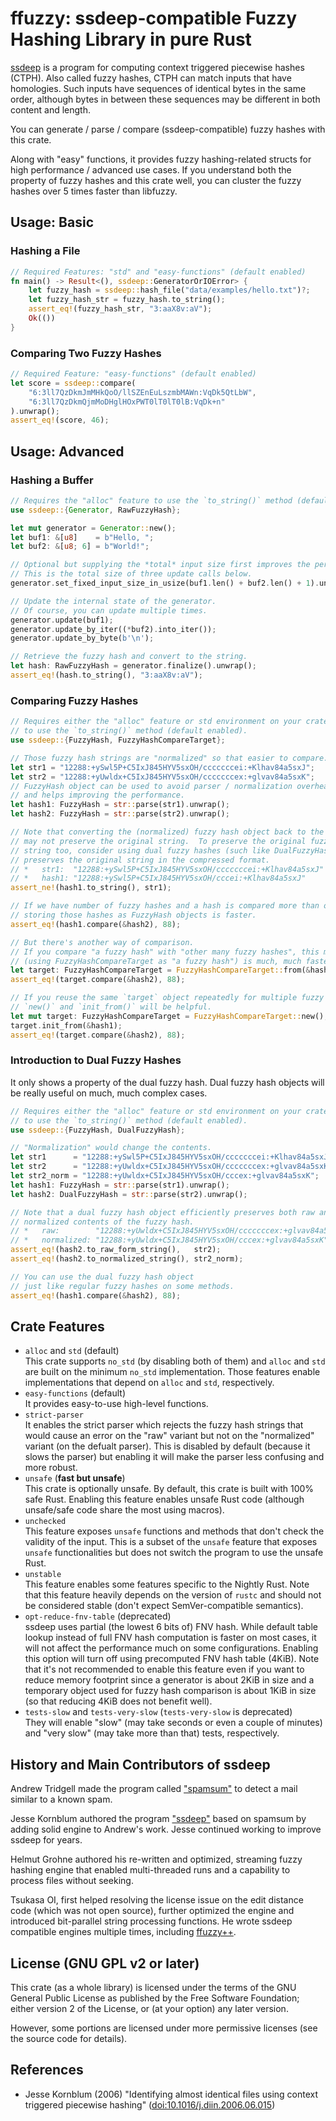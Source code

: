 # ffuzzy: ssdeep-compatible Fuzzy Hashing Library in pure Rust

[ssdeep](https://ssdeep-project.github.io/ssdeep/) is a program for computing
context triggered piecewise hashes (CTPH).  Also called fuzzy hashes, CTPH
can match inputs that have homologies.  Such inputs have sequences of identical
bytes in the same order, although bytes in between these sequences may be
different in both content and length.

You can generate / parse / compare (ssdeep-compatible) fuzzy hashes
with this crate.

Along with "easy" functions, it provides fuzzy hashing-related structs for
high performance / advanced use cases.  If you understand both the property of
fuzzy hashes and this crate well, you can cluster the fuzzy hashes over 5 times
faster than libfuzzy.


## Usage: Basic

### Hashing a File

```rust
// Required Features: "std" and "easy-functions" (default enabled)
fn main() -> Result<(), ssdeep::GeneratorOrIOError> {
    let fuzzy_hash = ssdeep::hash_file("data/examples/hello.txt")?;
    let fuzzy_hash_str = fuzzy_hash.to_string();
    assert_eq!(fuzzy_hash_str, "3:aaX8v:aV");
    Ok(())
}
```

### Comparing Two Fuzzy Hashes

```rust
// Required Feature: "easy-functions" (default enabled)
let score = ssdeep::compare(
    "6:3ll7QzDkmJmMHkQoO/llSZEnEuLszmbMAWn:VqDk5QtLbW",
    "6:3ll7QzDkmQjmMoDHglHOxPWT0lT0lT0lB:VqDk+n"
).unwrap();
assert_eq!(score, 46);
```

## Usage: Advanced

### Hashing a Buffer

```rust
// Requires the "alloc" feature to use the `to_string()` method (default enabled).
use ssdeep::{Generator, RawFuzzyHash};

let mut generator = Generator::new();
let buf1: &[u8]    = b"Hello, ";
let buf2: &[u8; 6] = b"World!";

// Optional but supplying the *total* input size first improves the performance.
// This is the total size of three update calls below.
generator.set_fixed_input_size_in_usize(buf1.len() + buf2.len() + 1).unwrap();

// Update the internal state of the generator.
// Of course, you can update multiple times.
generator.update(buf1);
generator.update_by_iter((*buf2).into_iter());
generator.update_by_byte(b'\n');

// Retrieve the fuzzy hash and convert to the string.
let hash: RawFuzzyHash = generator.finalize().unwrap();
assert_eq!(hash.to_string(), "3:aaX8v:aV");
```

### Comparing Fuzzy Hashes

```rust
// Requires either the "alloc" feature or std environment on your crate
// to use the `to_string()` method (default enabled).
use ssdeep::{FuzzyHash, FuzzyHashCompareTarget};

// Those fuzzy hash strings are "normalized" so that easier to compare.
let str1 = "12288:+ySwl5P+C5IxJ845HYV5sxOH/cccccccei:+Klhav84a5sxJ";
let str2 = "12288:+yUwldx+C5IxJ845HYV5sxOH/cccccccex:+glvav84a5sxK";
// FuzzyHash object can be used to avoid parser / normalization overhead
// and helps improving the performance.
let hash1: FuzzyHash = str::parse(str1).unwrap();
let hash2: FuzzyHash = str::parse(str2).unwrap();

// Note that converting the (normalized) fuzzy hash object back to the string
// may not preserve the original string.  To preserve the original fuzzy hash
// string too, consider using dual fuzzy hashes (such like DualFuzzyHash) that
// preserves the original string in the compressed format.
// *   str1:  "12288:+ySwl5P+C5IxJ845HYV5sxOH/cccccccei:+Klhav84a5sxJ"
// *   hash1: "12288:+ySwl5P+C5IxJ845HYV5sxOH/cccei:+Klhav84a5sxJ"
assert_ne!(hash1.to_string(), str1);

// If we have number of fuzzy hashes and a hash is compared more than once,
// storing those hashes as FuzzyHash objects is faster.
assert_eq!(hash1.compare(&hash2), 88);

// But there's another way of comparison.
// If you compare "a fuzzy hash" with "other many fuzzy hashes", this method
// (using FuzzyHashCompareTarget as "a fuzzy hash") is much, much faster.
let target: FuzzyHashCompareTarget = FuzzyHashCompareTarget::from(&hash1);
assert_eq!(target.compare(&hash2), 88);

// If you reuse the same `target` object repeatedly for multiple fuzzy hashes,
// `new()` and `init_from()` will be helpful.
let mut target: FuzzyHashCompareTarget = FuzzyHashCompareTarget::new();
target.init_from(&hash1);
assert_eq!(target.compare(&hash2), 88);
```

### Introduction to Dual Fuzzy Hashes

It only shows a property of the dual fuzzy hash.  Dual fuzzy hash objects will
be really useful on much, much complex cases.

```rust
// Requires either the "alloc" feature or std environment on your crate
// to use the `to_string()` method (default enabled).
use ssdeep::{FuzzyHash, DualFuzzyHash};

// "Normalization" would change the contents.
let str1      = "12288:+ySwl5P+C5IxJ845HYV5sxOH/cccccccei:+Klhav84a5sxJ";
let str2      = "12288:+yUwldx+C5IxJ845HYV5sxOH/cccccccex:+glvav84a5sxK";
let str2_norm = "12288:+yUwldx+C5IxJ845HYV5sxOH/cccex:+glvav84a5sxK";
let hash1: FuzzyHash = str::parse(str1).unwrap();
let hash2: DualFuzzyHash = str::parse(str2).unwrap();

// Note that a dual fuzzy hash object efficiently preserves both raw and
// normalized contents of the fuzzy hash.
// *   raw:        "12288:+yUwldx+C5IxJ845HYV5sxOH/cccccccex:+glvav84a5sxK"
// *   normalized: "12288:+yUwldx+C5IxJ845HYV5sxOH/cccex:+glvav84a5sxK"
assert_eq!(hash2.to_raw_form_string(),   str2);
assert_eq!(hash2.to_normalized_string(), str2_norm);

// You can use the dual fuzzy hash object
// just like regular fuzzy hashes on some methods.
assert_eq!(hash1.compare(&hash2), 88);
```


## Crate Features

*   `alloc` and `std` (default)  
    This crate supports `no_std` (by disabling both of them) and
    `alloc` and `std` are built on the minimum `no_std` implementation.
    Those features enable implementations that depend on `alloc` and `std`,
    respectively.
*   `easy-functions` (default)  
    It provides easy-to-use high-level functions.
*   `strict-parser`  
    It enables the strict parser which rejects the fuzzy hash strings that would
    cause an error on the "raw" variant but not on the "normalized" variant
    (on the defualt parser).
    This is disabled by default (because it slows the parser) but enabling it
    will make the parser less confusing and more robust.
*   `unsafe` (**fast but unsafe**)  
    This crate is optionally unsafe.  By default, this crate is built with 100%
    safe Rust.  Enabling this feature enables unsafe Rust code (although
    unsafe/safe code share the most using macros).
*   `unchecked`  
    This feature exposes `unsafe` functions and methods that don't check the
    validity of the input.  This is a subset of the `unsafe` feature that
    exposes `unsafe` functionalities but does not switch the program to use the
    unsafe Rust.
*   `unstable`  
    This feature enables some features specific to the Nightly Rust.  Note that
    this feature heavily depends on the version of `rustc` and should not be
    considered stable (don't expect SemVer-compatible semantics).
*   `opt-reduce-fnv-table` (deprecated)  
    ssdeep uses partial (the lowest 6 bits of) FNV hash.  While default table
    lookup instead of full FNV hash computation is faster on most cases, it will
    not affect the performance much on some configurations.
    Enabling this option will turn off using precomputed FNV hash table (4KiB).
    Note that it's not recommended to enable this feature even if you want to
    reduce memory footprint since a generator is about 2KiB in size and a
    temporary object used for fuzzy hash comparison is about 1KiB in size (so
    that reducing 4KiB does not benefit well).
*   `tests-slow` and `tests-very-slow` (`tests-very-slow` is deprecated)  
    They will enable "slow" (may take seconds or even a couple of minutes) and
    "very slow" (may take more than that) tests, respectively.


## History and Main Contributors of ssdeep

Andrew Tridgell made the program called
["spamsum"](https://www.samba.org/ftp/unpacked/junkcode/spamsum/)
to detect a mail similar to a known spam.

Jesse Kornblum authored the program
["ssdeep"](https://ssdeep-project.github.io/ssdeep/) based on spamsum by adding
solid engine to Andrew's work.
Jesse continued working to improve ssdeep for years.

Helmut Grohne authored his re-written and optimized, streaming fuzzy hashing
engine that enabled multi-threaded runs and a capability to process files
without seeking.

Tsukasa OI, first helped resolving the license issue on the edit distance code
(which was not open source), further optimized the engine and introduced
bit-parallel string processing functions.  He wrote ssdeep compatible engines
multiple times, including [ffuzzy++](https://github.com/a4lg/ffuzzypp).


## License (GNU GPL v2 or later)

This crate (as a whole library) is licensed under the terms of the GNU General
Public License as published by the Free Software Foundation; either version 2
of the License, or (at your option) any later version.

However, some portions are licensed under more permissive licenses (see the
source code for details).


## References

*   Jesse Kornblum (2006)
    "Identifying almost identical files using context triggered piecewise hashing"
    ([doi:10.1016/j.diin.2006.06.015](https://doi.org/10.1016/j.diin.2006.06.015))
